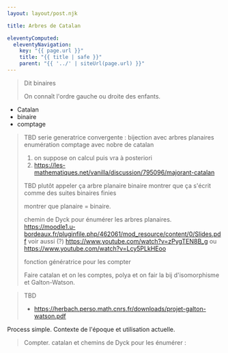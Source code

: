 ```yaml
---
layout: layout/post.njk

title: Arbres de Catalan

eleventyComputed:
  eleventyNavigation:
    key: "{{ page.url }}"
    title: "{{ title | safe }}"
    parent: "{{ '../' | siteUrl(page.url) }}"
---
```


> Dit binaires
>
> On connaît l'ordre gauche ou droite des enfants.

- Catalan
- binaire
- comptage

> TBD serie generatrice convergente :
> bijection avec arbres planaires
> enumération
> comptage avec nobre de catalan
> 1. on suppose on calcul puis vra à posteriori
> 2. <https://les-mathematiques.net/vanilla/discussion/795096/majorant-catalan>
> 
> TBD plutôt appeler ça arbre planaire binaire
> montrer que ça s'écrit comme des suites binaires finies
>
> montrer que planaire = binaire.
>
> chemin de Dyck pour énumérer les arbres planaires. <https://moodle1.u-bordeaux.fr/pluginfile.php/462061/mod_resource/content/0/Slides.pdf> voir aussi (?) <https://www.youtube.com/watch?v=zPygTEN8B_g> ou <https://www.youtube.com/watch?v=Lcy5PLkHEoo>
>
> fonction génératrice pour les compter
>
> 
> Faire catalan et on les comptes, polya et on fair la bij d'isomorphisme et Galton-Watson.

> TBD
> - <https://herbach.perso.math.cnrs.fr/downloads/projet-galton-watson.pdf>
>

Process simple. Contexte de l'époque et utilisation actuelle.

> Compter.
> catalan et chemins de Dyck pour les énumérer : 
